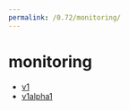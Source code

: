 ```yaml
---
permalink: /0.72/monitoring/
---
```


# monitoring



* [v1](v1/index.md)
* [v1alpha1](v1alpha1/index.md)